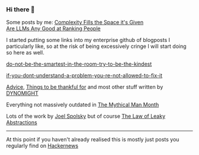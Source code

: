 ### Hi there 👋

Some posts by me: 
[Complexity Fills the Space it's Given](https://wilsoniumite.com/2024/08/31/complexity-fills-the-space-its-given/)  
[Are LLMs Any Good at Ranking People](https://wilsoniumite.com/2024/10/18/are-llms-any-good-at-ranking-people/)

I started putting some links into my enterprise github of blogposts I particularly like, so at the risk of being excessively cringe I will start doing so here as well.

[do-not-be-the-smartest-in-the-room-try-to-be-the-kindest](https://www.jorgegalindo.me/en/blog/posts/do-not-be-the-smartest-in-the-room-try-to-be-the-kindest)

[if-you-dont-understand-a-problem-you-re-not-allowed-to-fix-it](https://therealgriff.medium.com/if-you-dont-understand-a-problem-you-re-not-allowed-to-fix-it-af6b8054606c)

[Advice](https://dynomight.substack.com/p/advice), [Things to be thankful for](https://dynomight.net/thanks/) and most other stuff written by [DYNOMIGHT](https://dynomight.net)

Everything not massively outdated in [The Mythical Man Month](https://en.wikipedia.org/wiki/The_Mythical_Man-Month)

Lots of the work by [Joel Spolsky](https://www.joelonsoftware.com) but of course [The Law of Leaky Abstractions](https://www.joelonsoftware.com/2002/11/11/the-law-of-leaky-abstractions/)

---

At this point if you haven't already realised this is mostly just posts you regularly find on [Hackernews](https://news.ycombinator.com)
